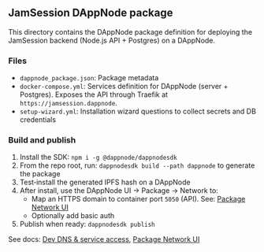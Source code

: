 ## JamSession DAppNode package

This directory contains the DAppNode package definition for deploying the JamSession backend (Node.js API + Postgres) on a DAppNode.

### Files

- `dappnode_package.json`: Package metadata
- `docker-compose.yml`: Services definition for DAppNode (server + Postgres). Exposes the API through Traefik at `https://jamsession.dappnode`.
- `setup-wizard.yml`: Installation wizard questions to collect secrets and DB credentials

### Build and publish

1. Install the SDK: `npm i -g @dappnode/dappnodesdk`
2. From the repo root, run: `dappnodesdk build --path dappnode` to generate the package
3. Test‑install the generated IPFS hash on a DAppNode
4. After install, use the DAppNode UI → Package → Network to:
   - Map an HTTPS domain to container port `5050` (API). See: [Package Network UI](https://docs.dappnode.io/docs/user/packages/understanding-dappnode-packages/network)
   - Optionally add basic auth
5. Publish when ready: `dappnodesdk publish`

See docs: [Dev DNS & service access](https://docs.dappnode.io/docs/dev/dns), [Package Network UI](https://docs.dappnode.io/docs/user/packages/understanding-dappnode-packages/network)

